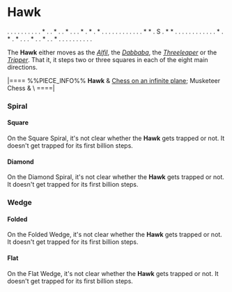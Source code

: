 # Hawk

<div class = "movement">
. . . . . . . . .
. * . . * . . * .
. . * . * . * . .
. . . . . . . . .
. * * . S . * * .
. . . . . . . . .
. . * . * . * . .
. * . . * . . * .
. . . . . . . . .
</div>

The **Hawk** either moves as the [*Alfil*](alfil.html),
the [*Dabbaba*](dabbaba.html), the [*Threeleaper*](threeleaper.html)
or the [*Tripper*](tripper.html).
That it, it steps two or three squares in each of the eight main
directions.

|====
%%PIECE_INFO%%
  **Hawk**
& [Chess on an infinite plane](#wiki:Infinite_chess#Variations);
  Musketeer Chess
&           \\
====|

### Spiral

#### Square

On the Square Spiral, it's not clear whether the **Hawk** gets trapped
or not. It doesn't get trapped for its first billion steps.

#### Diamond

On the Diamond Spiral, it's not clear whether the **Hawk** gets trapped
or not. It doesn't get trapped for its first billion steps.

### Wedge

#### Folded

On the Folded Wedge, it's not clear whether the **Hawk** gets trapped
or not. It doesn't get trapped for its first billion steps.

#### Flat

On the Flat Wedge, it's not clear whether the **Hawk** gets trapped
or not. It doesn't get trapped for its first billion steps.
